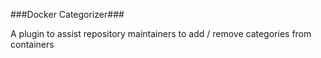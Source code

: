 ###Docker Categorizer###

A plugin to assist repository maintainers to add / remove categories from containers

